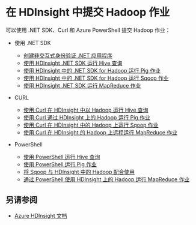 <properties
    pageTitle="在 HDInsight 中提交 Hadoop 作业 | Azure"
    description="了解如何将 Hadoop 作业提交到 Azure HDInsight Hadoop。"
    editor="cgronlun"
    manager="jhubbard"
    services="hdinsight"
    documentationcenter=""
    tags="azure-portal"
    author="mumian" />
<tags
    ms.assetid="50430b96-2329-4775-9713-19c5795b775f"
    ms.service="hdinsight"
    ms.workload="big-data"
    ms.tgt_pltfrm="na"
    ms.devlang="na"
    ms.topic="article"
    ms.date="02/14/2017"
    wacn.date="03/10/2017"
    ms.author="jgao" />  


# 在 HDInsight 中提交 Hadoop 作业

可以使用 .NET SDK、Curl 和 Azure PowerShell 提交 Hadoop 作业：

- 使用 .NET SDK

    - [创建非交互式身份验证 .NET 应用程序](/documentation/articles/hdinsight-create-non-interactive-authentication-dotnet-applications/)
    - [使用 HDInsight .NET SDK 运行 Hive 查询](/documentation/articles/hdinsight-hadoop-use-hive-dotnet-sdk/)
    - [使用 HDInsight 中的 .NET SDK for Hadoop 运行 Pig 作业](/documentation/articles/hdinsight-hadoop-use-pig-dotnet-sdk/)
    - [使用 HDInsight 中的 .NET SDK for Hadoop 运行 Sqoop 作业](/documentation/articles/hdinsight-hadoop-use-sqoop-dotnet-sdk/)
    - [使用 HDInsight .NET SDK 运行 MapReduce 作业](/documentation/articles/hdinsight-hadoop-use-mapreduce-dotnet-sdk/)

- CURL

    - [使用 Curl 在 HDInsight 中以 Hadoop 运行 Hive 查询](/documentation/articles/hdinsight-hadoop-use-hive-curl/)
    - [使用 Curl 通过 HDInsight 上的 Hadoop 运行 Pig 作业](/documentation/articles/hdinsight-hadoop-use-pig-curl/)
    - [使用 Curl 在 HDInsight 中的 Hadoop 上运行 Sqoop 作业](/documentation/articles/hdinsight-hadoop-use-sqoop-curl/)
    - [使用 Curl 在 HDInsight 的 Hadoop 上远程运行 MapReduce 作业](/documentation/articles/hdinsight-hadoop-use-mapreduce-curl/)

- PowerShell

    - [使用 PowerShell 运行 Hive 查询](/documentation/articles/hdinsight-hadoop-use-hive-powershell/)
    - [使用 PowerShell 运行 Pig 作业](/documentation/articles/hdinsight-hadoop-use-pig-powershell/)
    - [将 Sqoop 与 HDInsight 中的 Hadoop 配合使用](/documentation/articles/hdinsight-hadoop-use-sqoop-powershell/)
    - [通过 PowerShell 使用 HDInsight 上的 Hadoop 运行 MapReduce 作业](/documentation/articles/hdinsight-hadoop-use-mapreduce-powershell/)

## 另请参阅

- [Azure HDInsight 文档](https://docs.microsoft.com/azure/hdinsight/)

<!---HONumber=Mooncake_0306_2017-->
<!--Update_Description: instead of providing solutions, provide links to solutions-->